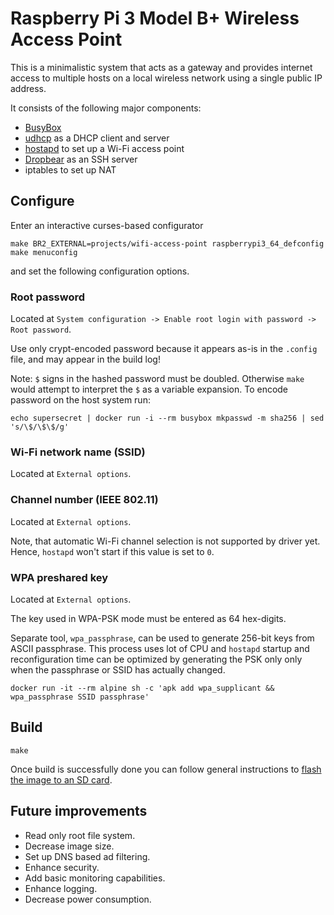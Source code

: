 # Raspberry Pi 3 Model B+ Wireless Access Point

This is a minimalistic system that acts as a gateway and provides internet access to multiple hosts on a local wireless network using a single public IP address.

It consists of the following major components:

* [BusyBox](https://busybox.net)
* [udhcp](https://udhcp.busybox.net) as a DHCP client and server
* [hostapd](https://w1.fi/hostapd/) to set up a Wi-Fi access point
* [Dropbear](https://matt.ucc.asn.au/dropbear/dropbear.html) as an SSH server
* iptables to set up NAT

## Configure

Enter an interactive curses-based configurator

    make BR2_EXTERNAL=projects/wifi-access-point raspberrypi3_64_defconfig
    make menuconfig

and set the following configuration options.

### Root password

Located at `System configuration -> Enable root login with password -> Root password`.

Use only crypt-encoded password because it appears as-is in the `.config` file, and may appear in the build log!

Note: `$` signs in the hashed password must be doubled.
Otherwise `make` would attempt to interpret the `$` as a variable expansion.
To encode password on the host system run:

    echo supersecret | docker run -i --rm busybox mkpasswd -m sha256 | sed 's/\$/\$\$/g'

### Wi-Fi network name (SSID)

Located at `External options`.

### Channel number (IEEE 802.11)

Located at `External options`.

Note, that automatic Wi-Fi channel selection is not supported by driver yet.
Hence, `hostapd` won't start if this value is set to `0`.

### WPA preshared key

Located at `External options`.

The key used in WPA-PSK mode must be entered as 64 hex-digits.

Separate tool, `wpa_passphrase`, can be used to generate 256-bit keys from ASCII passphrase.
This process uses lot of CPU and `hostapd` startup and reconfiguration time can be optimized
by generating the PSK only only when the passphrase or SSID has actually changed.

    docker run -it --rm alpine sh -c 'apk add wpa_supplicant && wpa_passphrase SSID passphrase'

## Build

    make

Once build is successfully done you can follow general instructions to [flash the image to an SD card](/README.md#flash-the-image-to-an-sd-card).

## Future improvements

* Read only root file system.
* Decrease image size.
* Set up DNS based ad filtering.
* Enhance security.
* Add basic monitoring capabilities.
* Enhance logging.
* Decrease power consumption.
